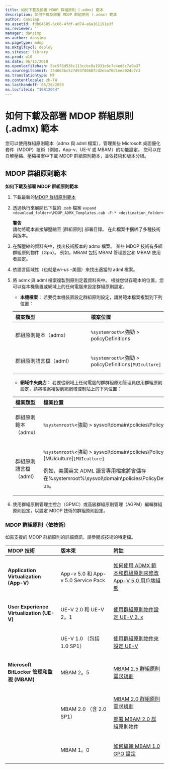 ```yaml
---
title: 如何下載及部署 MDOP 群組原則 (.admx) 範本
description: 如何下載及部署 MDOP 群組原則 (.admx) 範本
author: dansimp
ms.assetid: fdb64505-6c66-4fdf-ad74-a6a161191e3f
ms.reviewer: ''
manager: dansimp
ms.author: dansimp
ms.pagetype: mdop
ms.mktglfcycl: deploy
ms.sitesec: library
ms.prod: w10
ms.date: 06/15/2018
ms.openlocfilehash: 5bc5f8d536c113ccbc0a1931e6c7e4ed3c7a9a37
ms.sourcegitcommit: 354664bc527d93f80687cd2eba70d1eea024c7c3
ms.translationtype: MT
ms.contentlocale: zh-TW
ms.lasthandoff: 06/26/2020
ms.locfileid: "10812044"
---
```

# 如何下載及部署 MDOP 群組原則 (.admx) 範本


您可以使用群組原則範本（admx 與 adml 檔案），管理某些 Microsoft 桌面優化套件（MDOP）技術（例如，App-v、UE-V 或 MBAM）的功能設定。 您可以在自解壓縮、壓縮檔案中下載 MDOP 群組原則範本，並依技術和版本分組。

## MDOP 群組原則範本

**如何下載及部署 MDOP 群組原則範本**

1. 下載最新的[MDOP 群組原則範本](https://www.microsoft.com/download/details.aspx?id=55531) 

2. 透過執行來展開已下載的 .cab 檔案 `expand <download_folder>\MDOP_ADMX_Templates.cab -F:* <destination_folder>`

   **警告**  
   請勿將範本直接解壓縮至 [群組原則] 部署目錄。 在此檔案中捆綁了多種技術與版本。

3. 在解壓縮的資料夾中，找出技術版本的 admx 檔案。 某些 MDOP 技術有多組群組原則物件（Gpo）。 例如，MBAM 包括 MBAM 管理設定和 MBAM 使用者設定。

4. 依語言區域性（也就是*en-us* -美國）來找出適當的 adml 檔案。

5. 將 admx 與 adml 檔案複製到原則定義資料夾中。 根據您儲存範本的位置，您可以從本機裝置或網域上的任何電腦來設定群組原則設定。

   - **本機檔案：** 若要從本機裝置設定群組原則設定，請將範本檔案複製到下列位置：

   <table>
   <colgroup>
   <col width="50%" />
   <col width="50%" />
   </colgroup>
   <thead>
   <tr class="header">
   <th align="left">檔案類型</th>
   <th align="left">檔案位置</th>
   </tr>
   </thead>
   <tbody>
   <tr class="odd">
   <td align="left"><p>群組原則範本（admx）</p></td>
   <td align="left"><p><code>%systemroot%</code>&lt;強勁 &gt; policyDefinitions</strong></p></td>
   </tr>
   <tr class="even">
   <td align="left"><p>群組原則語言檔（adml）</p></td>
   <td align="left"><p><code>%systemroot%</code>&lt;強勁 &gt; policyDefinitions</strong><code>[MUIculture]</code></p></td>
   </tr>
   </tbody>
   </table>

   - **網域中央商店：** 若要從網域上任何電腦的群群組原則管理員啟用群組原則設定，請將檔案複製到網網域控制站上的下列位置：

   <table>
   <colgroup>
   <col width="50%" />
   <col width="50%" />
   </colgroup>
   <thead>
   <tr class="header">
   <th align="left">檔案類型</th>
   <th align="left">檔案位置</th>
   </tr>
   </thead>
   <tbody>
   <tr class="odd">
   <td align="left"><p>群組原則範本（admx）</p></td>
   <td align="left"><p><code>%systemroot%</code>&lt;強勁 &gt; sysvol\domain\policies\PolicyDefinitions</strong></p></td>
   </tr>
   <tr class="even">
   <td align="left"><p>群組原則語言檔（adml）</p></td>
   <td align="left"><p><code>%systemroot%</code>&lt;強勁 &gt; sysvol\domain\policies\PolicyDefinitions [MUIculture]</strong><code>[MUIculture]</code></p>
   <p>例如，美國英文 ADML 語言專用檔案將會儲存在%systemroot%\sysvol\domain\policies\PolicyDefinitions\en-us。</p></td>
   </tr>
   </tbody>
   </table>

6. 使用群組原則管理主控台（GPMC）或高級群組原則管理（AGPM）編輯群組原則設定，以設定 MDOP 技術的群組原則設定。

### MDOP 群組原則（依技術）

如需支援的 MDOP 群組原則的詳細資訊，請參閱該技術的特定檔。

<table>
<colgroup>
<col width="33%" />
<col width="33%" />
<col width="33%" />
</colgroup>
<thead>
<tr class="header">
<th align="left">MDOP 技術</th>
<th align="left">版本束</th>
<th align="left">附註</th>
</tr>
</thead>
<tbody>
<tr class="odd">
<td align="left"><p><strong>Application Virtualization (App-V)</strong></p></td>
<td align="left"><p>App-v 5.0 和 App-v 5.0 Service Pack</p></td>
<td align="left"><p><a href="../appv-v5/how-to-modify-app-v-50-client-configuration-using-the-admx-template-and-group-policy.md" data-raw-source="[How to Modify App-V 5.0 Client Configuration Using the ADMX Template and Group Policy](../appv-v5/how-to-modify-app-v-50-client-configuration-using-the-admx-template-and-group-policy.md)">如何使用 ADMX 範本和群組原則來修改 App-V 5.0 用戶端組態</a></p></td>
</tr>
<tr class="even">
<td align="left"><p><strong>User Experience Virtualization (UE-V)</strong></p></td>
<td align="left"><p>UE-V 2.0 和 UE-V 2。1</p></td>
<td align="left"><p><a href="../uev-v2/configuring-ue-v-2x-with-group-policy-objects-both-uevv2.md" data-raw-source="[Configuring UE-V 2.x with Group Policy Objects](../uev-v2/configuring-ue-v-2x-with-group-policy-objects-both-uevv2.md)">使用群組原則物件設定 UE-V 2. x</a></p></td>
</tr>
<tr class="odd">
<td align="left"><p></p></td>
<td align="left"><p>UE-V 1.0 （包括 1.0 SP1）</p></td>
<td align="left"><p><a href="../uev-v1/configuring-ue-v-with-group-policy-objects.md" data-raw-source="[Configuring UE-V with Group Policy Objects](../uev-v1/configuring-ue-v-with-group-policy-objects.md)">使用群組原則物件來設定 UE-V</a></p></td>
</tr>
<tr class="even">
<td align="left"><p><strong>Microsoft BitLocker 管理和監視 (MBAM)</strong></p></td>
<td align="left"><p>MBAM 2。5</p></td>
<td align="left"><p><a href="../mbam-v25/planning-for-mbam-25-group-policy-requirements.md" data-raw-source="[Planning for MBAM 2.5 Group Policy Requirements](../mbam-v25/planning-for-mbam-25-group-policy-requirements.md)">MBAM 2.5 群組原則需求規劃</a></p></td>
</tr>
<tr class="odd">
<td align="left"><p></p></td>
<td align="left"><p>MBAM 2.0 （含 2.0 SP1）</p></td>
<td align="left"><p><a href="../mbam-v2/planning-for-mbam-20-group-policy-requirements-mbam-2.md" data-raw-source="[Planning for MBAM 2.0 Group Policy Requirements](../mbam-v2/planning-for-mbam-20-group-policy-requirements-mbam-2.md)">MBAM 2.0 群組原則需求規劃</a></p>
<p><a href="../mbam-v2/deploying-mbam-20-group-policy-objects-mbam-2.md" data-raw-source="[Deploying MBAM 2.0 Group Policy Objects](../mbam-v2/deploying-mbam-20-group-policy-objects-mbam-2.md)">部署 MBAM 2.0 群組原則物件</a></p></td>
</tr>
<tr class="even">
<td align="left"><p></p></td>
<td align="left"><p>MBAM 1。0</p></td>
<td align="left"><p><a href="../mbam-v1/how-to-edit-mbam-10-gpo-settings.md" data-raw-source="[How to Edit MBAM 1.0 GPO Settings](../mbam-v1/how-to-edit-mbam-10-gpo-settings.md)">如何編輯 MBAM 1.0 GPO 設定</a></p></td>
</tr>
</tbody>
</table>

 

 

 





